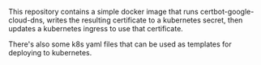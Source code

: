 This repository contains a simple docker image that runs
certbot-google-cloud-dns, writes the resulting certificate to a kubernetes
secret, then updates a kubernetes ingress to use that certificate.

There's also some k8s yaml files that can be used as templates for deploying to
kubernetes.
